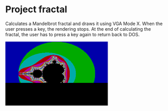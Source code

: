 # Project fractal

Calculates a Mandelbrot fractal and draws it using VGA Mode X. When the user
presses a key, the rendering stops. At the end of calculating the fractal, the
user has to press a key again to return back to DOS.

![Fractal application](fractal.png)
